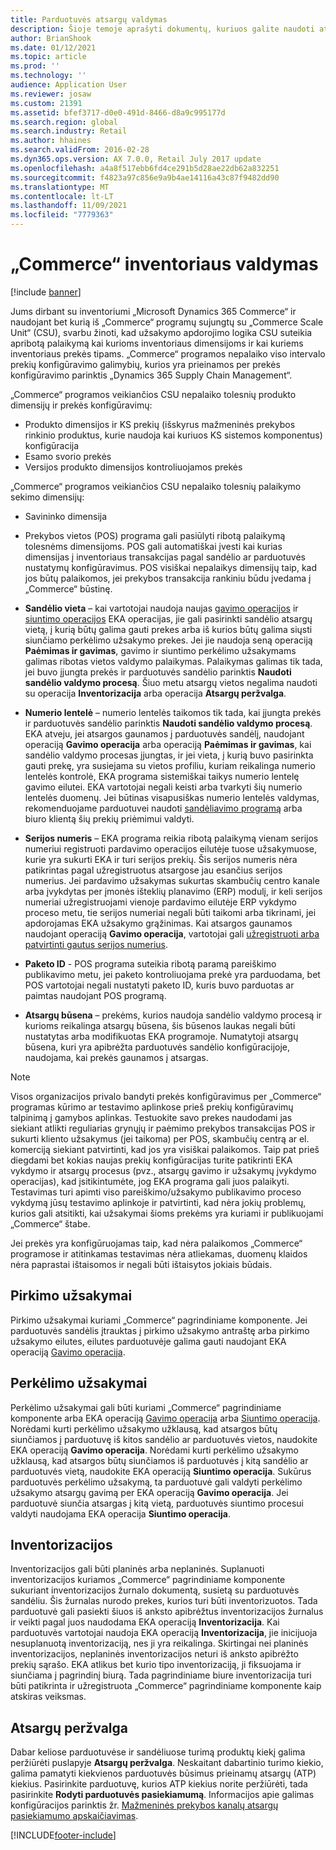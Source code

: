 ```yaml
---
title: Parduotuvės atsargų valdymas
description: Šioje temoje aprašyti dokumentų, kuriuos galite naudoti atsargoms valdyti, tipai.
author: BrianShook
ms.date: 01/12/2021
ms.topic: article
ms.prod: ''
ms.technology: ''
audience: Application User
ms.reviewer: josaw
ms.custom: 21391
ms.assetid: bfef3717-d0e0-491d-8466-d8a9c995177d
ms.search.region: global
ms.search.industry: Retail
ms.author: hhaines
ms.search.validFrom: 2016-02-28
ms.dyn365.ops.version: AX 7.0.0, Retail July 2017 update
ms.openlocfilehash: a4a8f517ebb6fd4ce291b5d28ae22db62a832251
ms.sourcegitcommit: f4823a97c856e9a9b4ae14116a43c87f9482dd90
ms.translationtype: MT
ms.contentlocale: lt-LT
ms.lasthandoff: 11/09/2021
ms.locfileid: "7779363"
---
```

# <a name="commerce-inventory-management"></a>„Commerce“ inventoriaus valdymas

[!include [banner](includes/banner.md)]

Jums dirbant su inventoriumi „Microsoft Dynamics 365 Commerce“ ir naudojant bet kurią iš „Commerce“ programų sujungtų su „Commerce Scale Unit“ (CSU), svarbu žinoti, kad užsakymo apdorojimo logika CSU suteikia apribotą palaikymą kai kurioms inventoriaus dimensijoms ir kai kuriems inventoriaus prekės tipams. „Commerce“ programos nepalaiko viso intervalo prekių konfigūravimo galimybių, kurios yra prieinamos per prekės konfigūravimo parinktis „Dynamics 365 Supply Chain Management“.

„Commerce“ programos veikiančios CSU nepalaiko tolesnių produkto dimensijų ir prekės konfigūravimų:

- Produkto dimensijos ir KS prekių (išskyrus mažmeninės prekybos rinkinio produktus, kurie naudoja kai kuriuos KS sistemos komponentus) konfigūracija
- Esamo svorio prekės
- Versijos produkto dimensijos kontroliuojamos prekės

„Commerce“ programos veikiančios CSU nepalaiko tolesnių palaikymo sekimo dimensijų:
- Savininko dimensija

- Prekybos vietos (POS) programa gali pasiūlyti ribotą palaikymą tolesnėms dimensijoms. POS gali automatiškai įvesti kai kurias dimensijas į inventoriaus transakcijas pagal sandėlio ar parduotuvės nustatymų konfigūravimus. POS visiškai nepalaikys dimensijų taip, kad jos būtų palaikomos, jei prekybos transakcija rankiniu būdu įvedama į „Commerce“ būstinę. 

- **Sandėlio vieta** – kai vartotojai naudoja naujas [gavimo operacijos](./pos-inbound-inventory-operation.md) ir [siuntimo operacijos](./pos-outbound-inventory-operation.md) EKA operacijas, jie gali pasirinkti sandėlio atsargų vietą, į kurią būtų galima gauti prekes arba iš kurios būtų galima siųsti siunčiamo perkėlimo užsakymo prekes. Jei jie naudoja seną operaciją **Paėmimas ir gavimas**, gavimo ir siuntimo perkėlimo užsakymams galimas ribotas vietos valdymo palaikymas. Palaikymas galimas tik tada, jei buvo įjungta prekės ir parduotuvės sandėlio parinktis **Naudoti sandėlio valdymo procesą**. Šiuo metu atsargų vietos negalima naudoti su operacija **Inventorizacija** arba operacija **Atsargų peržvalga**.

- **Numerio lentelė** – numerio lentelės taikomos tik tada, kai įjungta prekės ir parduotuvės sandėlio parinktis **Naudoti sandėlio valdymo procesą**. EKA atveju, jei atsargos gaunamos į parduotuvės sandėlį, naudojant operaciją **Gavimo operacija** arba operaciją **Paėmimas ir gavimas**, kai sandėlio valdymo procesas įjungtas, ir jei vieta, į kurią buvo pasirinkta gauti prekę, yra susiejama su vietos profiliu, kuriam reikalinga numerio lentelės kontrolė, EKA programa sistemiškai taikys numerio lentelę gavimo eilutei. EKA vartotojai negali keisti arba tvarkyti šių numerio lentelės duomenų. Jei būtinas visapusiškas numerio lentelės valdymas, rekomenduojame parduotuvei naudoti [sandėliavimo programą](../supply-chain/warehousing/install-configure-warehousing-app.md) arba biuro klientą šių prekių priėmimui valdyti.

- **Serijos numeris** – EKA programa reikia ribotą palaikymą vienam serijos numeriui registruoti pardavimo operacijos eilutėje tuose užsakymuose, kurie yra sukurti EKA ir turi serijos prekių. Šis serijos numeris nėra patikrintas pagal užregistruotus atsargose jau esančius serijos numerius. Jei pardavimo užsakymas sukurtas skambučių centro kanale arba įvykdytas per įmonės išteklių planavimo (ERP) modulį, ir keli serijos numeriai užregistruojami vienoje pardavimo eilutėje ERP vykdymo proceso metu, tie serijos numeriai negali būti taikomi arba tikrinami, jei apdorojamas EKA užsakymo grąžinimas. Kai atsargos gaunamos naudojant operaciją **Gavimo operacija**, vartotojai gali [užregistruoti arba patvirtinti gautus serijos numerius](./pos-serialized-items.md).

- **Paketo ID** - POS programa suteikia ribotą paramą pareiškimo publikavimo metu, jei paketo kontroliuojama prekė yra parduodama, bet POS vartotojai negali nustatyti paketo ID, kuris buvo parduotas ar paimtas naudojant POS programą.

- **Atsargų būsena** – prekėms, kurios naudoja sandėlio valdymo procesą ir kurioms reikalinga atsargų būsena, šis būsenos laukas negali būti nustatytas arba modifikuotas EKA programoje. Numatytoji atsargų būsena, kuri yra apibrėžta parduotuvės sandėlio konfigūracijoje, naudojama, kai prekės gaunamos į atsargas.

> [!NOTE]
> Visos organizacijos privalo bandyti prekės konfigūravimus per „Commerce“ programas kūrimo ar testavimo aplinkose prieš prekių konfigūravimų talpinimą į gamybos aplinkas. Testuokite savo prekes naudodami jas siekiant atlikti reguliarias grynųjų ir paėmimo prekybos transakcijas POS ir sukurti kliento užsakymus (jei taikoma) per POS, skambučių centrą ar el. komerciją siekiant patvirtinti, kad jos yra visiškai palaikomos. Taip pat prieš diegdami bet kokias naujas prekių konfigūracijas turite patikrinti EKA vykdymo ir atsargų procesus (pvz., atsargų gavimo ir užsakymų įvykdymo operacijas), kad įsitikintumėte, jog EKA programa gali juos palaikyti. Testavimas turi apimti viso pareiškimo/užsakymo publikavimo proceso vykdymą jūsų testavimo aplinkoje ir patvirtinti, kad nėra jokių problemų, kurios gali atsitikti, kai užsakymai šioms prekėms yra kuriami ir publikuojami „Commerce“ štabe.
>
> Jei prekės yra konfigūruojamas taip, kad nėra palaikomos „Commerce“ programose ir atitinkamas testavimas nėra atliekamas, duomenų klaidos nėra paprastai ištaisomos ir negali būti ištaisytos jokiais būdais.

## <a name="purchase-orders"></a>Pirkimo užsakymai

Pirkimo užsakymai kuriami „Commerce“ pagrindiniame komponente. Jei parduotuvės sandėlis įtrauktas į pirkimo užsakymo antraštę arba pirkimo užsakymo eilutes, eilutes parduotuvėje galima gauti naudojant EKA operaciją [Gavimo operacija](./pos-inbound-inventory-operation.md). 

## <a name="transfer-orders"></a>Perkėlimo užsakymai

Perkėlimo užsakymai gali būti kuriami „Commerce“ pagrindiniame komponente arba EKA operaciją [Gavimo operacija](./pos-inbound-inventory-operation.md) arba [Siuntimo operacija](./pos-outbound-inventory-operation.md). Norėdami kurti perkėlimo užsakymo užklausą, kad atsargos būtų siunčiamos į parduotuvę iš kitos sandėlio ar parduotuvės vietos, naudokite EKA operaciją **Gavimo operacija**. Norėdami kurti perkėlimo užsakymo užklausą, kad atsargos būtų siunčiamos iš parduotuvės į kitą sandėlio ar parduotuvės vietą, naudokite EKA operaciją **Siuntimo operacija**. Sukūrus parduotuvės perkėlimo užsakymą, ta parduotuvė gali valdyti perkėlimo užsakymo atsargų gavimą per EKA operaciją **Gavimo operacija**. Jei parduotuvė siunčia atsargas į kitą vietą, parduotuvės siuntimo procesui valdyti naudojama EKA operacija **Siuntimo operacija**.

## <a name="stock-counts"></a>Inventorizacijos

Inventorizacijos gali būti planinės arba neplaninės. Suplanuoti inventorizacijos kuriamos „Commerce“ pagrindiniame komponente sukuriant inventorizacijos žurnalo dokumentą, susietą su parduotuvės sandėliu. Šis žurnalas nurodo prekes, kurios turi būti inventorizuotos. Tada parduotuvė gali pasiekti šiuos iš anksto apibrėžtus inventorizacijos žurnalus ir veikti pagal juos naudodama EKA operaciją **Inventorizacija**. Kai parduotuvės vartotojai naudoja EKA operaciją **Inventorizacija**, jie inicijuoja nesuplanuotą inventorizaciją, nes ji yra reikalinga. Skirtingai nei planinės inventorizacijos, neplaninės inventorizacijos neturi iš anksto apibrėžto prekių sąrašo. EKA atlikus bet kurio tipo inventorizaciją, ji fiksuojama ir siunčiama į pagrindinį biurą. Tada pagrindiniame biure inventorizacija turi būti patikrinta ir užregistruota „Commerce“ pagrindiniame komponente kaip atskiras veiksmas.

## <a name="inventory-lookup"></a>Atsargų peržvalga

Dabar keliose parduotuvėse ir sandėliuose turimą produktų kiekį galima peržiūrėti puslapyje **Atsargų peržvalga**. Neskaitant dabartinio turimo kiekio, galima pamatyti kiekvienos parduotuvės būsimus prieinamų atsargų (ATP) kiekius. Pasirinkite parduotuvę, kurios ATP kiekius norite peržiūrėti, tada pasirinkite **Rodyti parduotuvės pasiekiamumą**. Informacijos apie galimas konfigūracijos parinktis žr. [Mažmeninės prekybos kanalų atsargų pasiekiamumo apskaičiavimas](./calculated-inventory-retail-channels.md).


[!INCLUDE[footer-include](../includes/footer-banner.md)]
